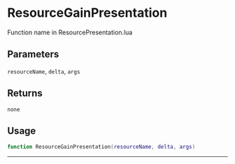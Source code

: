 # ResourceGainPresentation
Function name in ResourcePresentation.lua
## Parameters
`resourceName`, `delta`, `args`
## Returns
`none`
## Usage
```lua
function ResourceGainPresentation(resourceName, delta, args)
```
---
